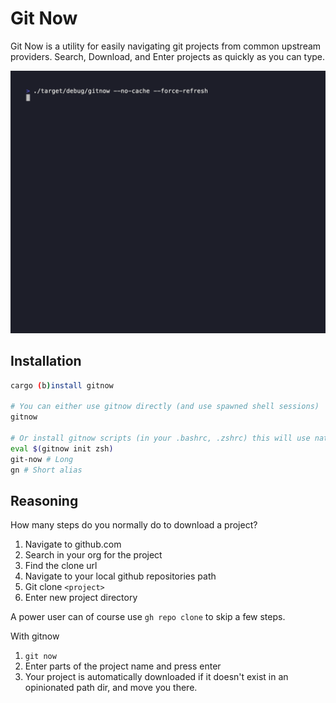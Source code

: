# Git Now

Git Now is a utility for easily navigating git projects from common upstream providers. Search, Download, and Enter projects as quickly as you can type.

![example gif](./assets/gifs/example.gif)

## Installation

```bash
cargo (b)install gitnow

# You can either use gitnow directly (and use spawned shell sessions)
gitnow

# Or install gitnow scripts (in your .bashrc, .zshrc) this will use native shell commands to move you around
eval $(gitnow init zsh)
git-now # Long 
gn # Short alias
```

## Reasoning

How many steps do you normally do to download a project?

1. Navigate to github.com
2. Search in your org for the project
3. Find the clone url
4. Navigate to your local github repositories path
5. Git clone `<project>` 
6. Enter new project directory

A power user can of course use `gh repo clone` to skip a few steps.

With gitnow

1. `git now`
2. Enter parts of the project name and press enter
3. Your project is automatically downloaded if it doesn't exist in an opinionated path dir, and move you there. 
